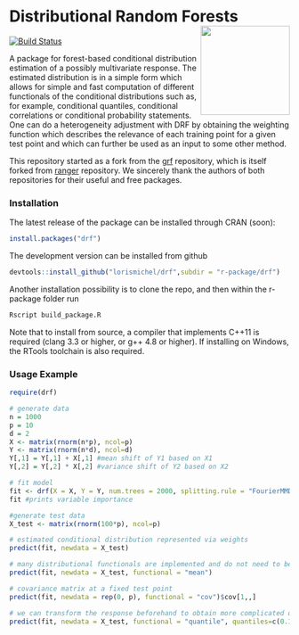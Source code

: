 # Distributional Random Forests <a href='https://github.com/lorismichel/drf/blob/master/experiments/DRFlogo.png'><img src='https://github.com/lorismichel/drf/blob/master/DRFlogo.png' align="right" height="160" /></a>

[![Build Status](https://travis-ci.com/lorismichel/drf.svg?branch=master)](https://travis-ci.com/lorismichel/drf)

A package for forest-based conditional distribution estimation of a possibly multivariate response. The estimated distribution is in a simple form which allows for simple and fast computation of different functionals of the conditional distributions such as, for example, conditional quantiles, conditional correlations or conditional probability statements. One can do a heterogeneity adjustment with DRF by obtaining the weighting function which describes the relevance of each training point for a given test point and which can further be used as an input to some other method.

This repository started as a fork from the [grf](https://github.com/grf-labs/grf) repository, which is itself forked from [ranger](https://github.com/imbs-hl/ranger) repository. We sincerely thank the authors of both repositories for their useful and free packages.

### Installation

The latest release of the package can be installed through CRAN (soon):

```R
install.packages("drf")
```

The development version can be installed from github

```R
devtools::install_github("lorismichel/drf",subdir = "r-package/drf")
```

Another installation possibility is to clone the repo, and then within the r-package folder run

```R
Rscript build_package.R
```

Note that to install from source, a compiler that implements C++11 is required (clang 3.3 or higher, or g++ 4.8 or higher). If installing on Windows, the RTools toolchain is also required.


### Usage Example
```R
require(drf)

# generate data
n = 1000
p = 10
d = 2
X <- matrix(rnorm(n*p), ncol=p)
Y <- matrix(rnorm(n*d), ncol=d)
Y[,1] = Y[,1] + X[,1] #mean shift of Y1 based on X1
Y[,2] = Y[,2] * X[,2] #variance shift of Y2 based on X2

# fit model
fit <- drf(X = X, Y = Y, num.trees = 2000, splitting.rule = "FourierMMD") #those are the default values
fit #prints variable importance

#generate test data
X_test <- matrix(rnorm(100*p), ncol=p)

# estimated conditional distribution represented via weights
predict(fit, newdata = X_test)

# many distributional functionals are implemented and do not need to be manually computed from the weights  
predict(fit, newdata = X_test, functional = "mean")

# covariance matrix at a fixed test point
predict(fit, newdata = rep(0, p), functional = "cov")$cov[1,,]

# we can transform the response beforehand to obtain more complicated quantities 
predict(fit, newdata = X_test, functional = "quantile", quantiles=c(0.1, 0.9), transformation = function(y) c(sin(y[1]), y[1]*y[2], y[2]^2))

```
